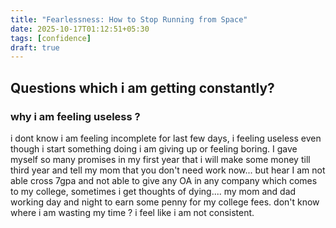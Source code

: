 ```yaml
---
title: "Fearlessness: How to Stop Running from Space"
date: 2025-10-17T01:12:51+05:30
tags: [confidence]
draft: true
---
```

##  Questions which i am getting constantly?

###  why i am feeling useless ?

i dont know i am feeling incomplete for last few days, i feeling useless even though i start something doing i am giving up or feeling boring.
I gave myself so many promises in my first year that i will make some money till third year and tell my mom that you don't need work now... but hear I am not able cross 7gpa and not able to give any OA in any company which comes to my college, sometimes i get thoughts of dying.... my mom and dad working day and night to earn some penny for my college fees. don't know where i am wasting my time ? i feel like i am not consistent.
